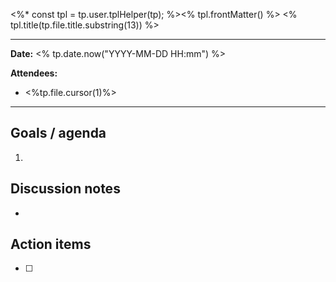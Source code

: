 <%*
const tpl =  tp.user.tplHelper(tp);
%><% tpl.frontMatter() %>
<% tpl.title(tp.file.title.substring(13)) %>

---
**Date:** <% tp.date.now("YYYY-MM-DD HH:mm") %>

**Attendees:**
  - <%tp.file.cursor(1)%>
---

## Goals / agenda
1. 

## Discussion notes
- 

## Action items
- [ ] 
